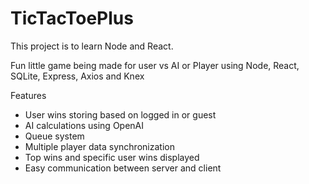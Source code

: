# TicTacToePlus

This project is to learn Node and React.

Fun little game being made for user vs AI or Player using 
Node, React, SQLite, Express, Axios and Knex 

Features 

- User wins storing based on logged in or guest
- AI calculations using OpenAI
- Queue system
- Multiple player data synchronization
- Top wins and specific user wins displayed
- Easy communication between server and client
